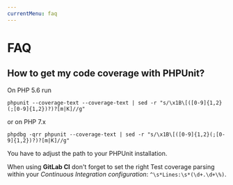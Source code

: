 ```yaml
---
currentMenu: faq
---
```


# FAQ

## How to get my code coverage with PHPUnit?
 
On PHP 5.6 run 
```
phpunit --coverage-text --coverage-text | sed -r "s/\x1B\[([0-9]{1,2}(;[0-9]{1,2})?)?[m|K]//g"
```
or on PHP 7.x
```
phpdbg -qrr phpunit --coverage-text | sed -r "s/\x1B\[([0-9]{1,2}(;[0-9]{1,2})?)?[m|K]//g"
```
You have to adjust the path to your PHPUnit installation.

When using **GitLab CI** don't forget to set the right Test coverage parsing within your *Continuous Integration configuration*:
`^\s*Lines:\s*(\d+.\d+\%)`.

